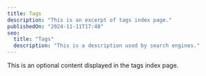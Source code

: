```yaml
---
title: Tags
description: "This is an excerpt of tags index page."
publishedOn: "2024-11-11T17:40"
seo:
  title: "Tags"
  description: "This is a description used by search engines."
---
```


This is an optional content displayed in the tags index page.
